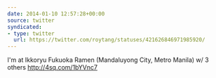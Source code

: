 ```yaml
---
date: 2014-01-10 12:57:28+00:00
source: twitter
syndicated:
- type: twitter
  url: https://twitter.com/roytang/statuses/421626846971985920/
---
```


I'm at Ikkoryu Fukuoka Ramen (Mandaluyong City, Metro Manila) w/ 3 others http://4sq.com/1bYVnc7